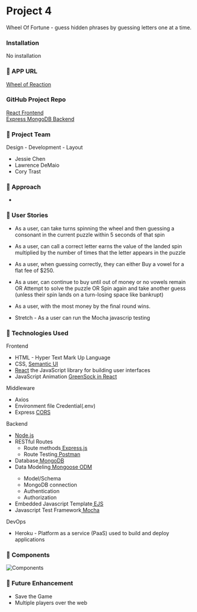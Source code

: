 #  **Project 4**

Wheel Of Fortune -  guess hidden phrases by guessing letters one at a time. 

### Installation

No installation

### &#x1F535; APP URL
<a href="https://wheel-of-reaction.herokuapp.com/" target="_blank">Wheel of Reaction</a>


### GitHub Project Repo
<a href="https://github.com/d-mayo/project4-frontend/" target="_blank">React Frontend</a><br>
<a href="https://github.com/ycjessie/project4-backend/" target="_blank">Express MongoDB Backend</a>

### &#x1F535; Project Team
Design - Development - Layout

<ul>
<li>Jessie Chen</li>
<li>Lawrence DeMaio</li>
<li>Cory Trast</li>
</ul>


### &#x1F535; Approach 
<ul>
<li></li>
</ul>

### &#x1F535; User Stories
* As a user, can take turns spinning the wheel and then guessing a consonant in the current puzzle within 5 seconds of that spin 
* As a user, can call a correct letter earns the value of the landed spin multiplied by the number of times that the letter appears in the puzzle
* As a user, when guessing correctly, they can either Buy a vowel for a flat fee of $250. 
* As a user, can continue to buy until out of money or no vowels remain OR Attempt to solve the puzzle OR Spin again and take another guess (unless their spin lands on a turn-losing space like bankrupt)
* As a user, with the most money by the final round wins.
 

* Stretch - As a user can run the Mocha javascrip testing


### &#x1F535; **Technologies Used**


Frontend
<ul>
<li>HTML - Hyper Text Mark Up Language </li>
<li>CSS, <a href="https://semantic-ui.com/i" target="_blank">Semantic UI</a></li>
<li><a href="https://reactjs.org/" target="_blank">React</a>  the JavaScript library for building user interfaces</li>
<li>JavaScript Animation <a href="https://bitworking.github.io/react-gsap/" target="_blank">GreenSock in React</a></li>


</ul>
Middleware
<ul>
<li>Axios </li>
<li>Environment file Credential(.env) </li>
<li>Express <a href="https://expressjs.com/en/resources/middleware/cors.html" target="_blank">CORS</a></li>

</ul>
Backend 
   <ul>
   <li><a href="https://www.nodejs.org/" target="_blank"> Node.js</a></li>
   <li>RESTful Routes <ul>
   <li>Route methods<a href="https://expressjs.com/" target="_blank"> Express.js</a>
   <li>Route Testing<a href="https://www.postman.com/" target="_blank"> Postman</a></li></li></ul>
   <li>Database<a href="https://www.mongodb.com/" target="_blank"> MongoDB</a></li>
   <li>Data Modeling<a href="https://www.mongoose.com/" target="_blank"> Mongoose ODM</a></li>
   <ul>
      <li>Model/Schema</li>
      <li>MongoDB connection</li>
      <li>Authentication</li>
      <li>Authorization</li>
   </ul>
   <li>Embedded Javascript Template<a href="https://ejs.co/" target="_blank"> EJS</a> </li>
   <li>Javascript Test Framework<a href="https://mochajs.org/" target="_blank"> Mocha</a> </li>
   
   </ul>

DevOps
<ul>
<li>Heroku - Platform as a service (PaaS) used to build and deploy applications</li>
</ul>

### &#x1F535; **Components**
![Components](https://github.com/ycjessie/project4-backend/blob/master/public/image/Components.png)


### &#x1F535; Future Enhancement
<ul>
<li>Save the Game</li>
<li>Multiple players over the web</li>
</ul>




